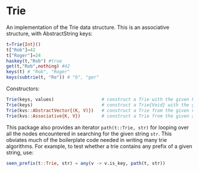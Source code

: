 # Trie

An implementation of the Trie data structure. This is an associative
structure, with AbstractString keys:

```julia
t=Trie{Int}()
t["Rob"]=42
t["Roger"]=24
haskey(t,"Rob") #true
get(t,"Rob",nothing) #42
keys(t) # "Rob", "Roger"
keys(subtrie(t, "Ro")) # "b", "ger"
```

Constructors:

```julia
Trie(keys, values)                  # construct a Trie with the given keys and values
Trie(keys)                          # construct a Trie{Void} with the given keys and with values = nothing
Trie(kvs::AbstractVector{(K, V)})   # construct a Trie from the given vector of (key, value) pairs
Trie(kvs::Associative{K, V})        # construct a Trie from the given associative structure
```

This package also provides an iterator `path(t::Trie, str)` for looping
over all the nodes encountered in searching for the given string `str`.
This obviates much of the boilerplate code needed in writing many trie
algorithms. For example, to test whether a trie contains any prefix of a
given string, use:

```julia
seen_prefix(t::Trie, str) = any(v -> v.is_key, path(t, str))
```
